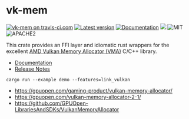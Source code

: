 vk-mem
========

[![vk-mem on travis-ci.com](https://travis-ci.com/gwihlidal/vk-mem-rs.svg?branch=master)](https://travis-ci.com/gwihlidal/vk-mem-rs)
[![Latest version](https://img.shields.io/crates/v/vk-mem.svg)](https://crates.io/crates/vk-mem)
[![Documentation](https://docs.rs/vk-mem/badge.svg)](https://docs.rs/vk-mem)
[![](https://tokei.rs/b1/github/gwihlidal/vk-mem-rs)](https://github.com/gwihlidal/vk-mem-rs)
![MIT](https://img.shields.io/badge/license-MIT-blue.svg)
![APACHE2](https://img.shields.io/badge/license-APACHE2-blue.svg)

This crate provides an FFI layer and idiomatic rust wrappers for the excellent [AMD Vulkan Memory Allocator (VMA)](https://github.com/GPUOpen-LibrariesAndSDKs/VulkanMemoryAllocator) C/C++ library.

- [Documentation](https://docs.rs/vk-mem)
- [Release Notes](https://github.com/gwihlidal/vk-mem-rs/releases)

`cargo run --example demo --features=link_vulkan`

- https://gpuopen.com/gaming-product/vulkan-memory-allocator/
- https://gpuopen.com/vulkan-memory-allocator-2-1/
- https://github.com/GPUOpen-LibrariesAndSDKs/VulkanMemoryAllocator